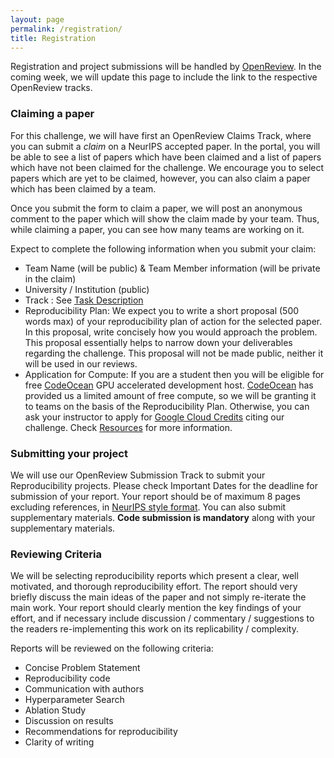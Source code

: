 ```yaml
---
layout: page
permalink: /registration/
title: Registration
---
```


Registration and project submissions will be handled by [OpenReview](https://openreview.net/). In the coming week, we will update this page to include the link
to the respective OpenReview tracks.

### Claiming a paper

For this challenge, we will have first an OpenReview Claims Track, where you can submit a _claim_ on a NeurIPS accepted paper.
In the portal, you will be able to see a list of papers which have been claimed and a list of papers which have not been claimed for the challenge. We encourage you to select papers which are yet to be claimed, however, you can also claim a paper which has been claimed by a team.

Once you submit the form to claim a paper, we will post an anonymous comment to the paper which will show the claim made by your team. Thus, while claiming a paper, you can see how many teams are working on it.

Expect to complete the following information when you submit your claim:

- Team Name (will be public) & Team Member information (will be private in the claim)
- University / Institution (public)
- Track : See [Task Description](/neurips2019/task/)
- Reproducibility Plan: We expect you to write a short proposal (500 words max) of your reproducibility plan of action for the selected paper. In this proposal, write concisely how you would approach the problem. This proposal essentially helps to narrow down your deliverables regarding the challenge. This proposal will not be made public, neither it will be used in our reviews.
- Application for Compute: If you are a student then you will be eligible for free [CodeOcean](https://codeocean.com/) GPU accelerated development host. [CodeOcean](https://codeocean.com/) has provided us a limited amount of free compute, so we will be granting it to teams on the basis of the Reproducibility Plan. Otherwise, you can ask your instructor to apply for [Google Cloud Credits](https://cloud.google.com/edu/) citing our challenge. Check [Resources]() for more information.

### Submitting your project

We will use our OpenReview Submission Track to submit your Reproducibility projects. Please check Important Dates for the deadline for submission of your report. Your report should be of maximum 8 pages excluding references, in [NeurIPS style format](https://neurips.cc/Conferences/2019/PaperInformation/StyleFiles). You can also submit supplementary materials. **Code submission is mandatory** along with your supplementary materials.

### Reviewing Criteria

We will be selecting reproducibility reports which present a clear, well motivated, and thorough reproducibility effort. The report should very briefly discuss the main ideas of the paper and not simply re-iterate the main work. Your report should clearly mention the key findings of your effort, and if necessary include discussion / commentary / suggestions to the readers re-implementing this work on its replicability / complexity.

Reports will be reviewed on the following criteria:

- Concise Problem Statement
- Reproducibility code
- Communication with authors
- Hyperparameter Search
- Ablation Study
- Discussion on results
- Recommendations for reproducibility
- Clarity of writing
